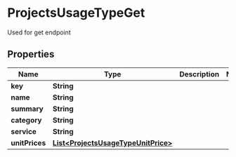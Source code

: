 

# ProjectsUsageTypeGet

Used for get endpoint

## Properties

| Name | Type | Description | Notes |
|------------ | ------------- | ------------- | -------------|
|**key** | **String** |  |  |
|**name** | **String** |  |  |
|**summary** | **String** |  |  |
|**category** | **String** |  |  |
|**service** | **String** |  |  |
|**unitPrices** | [**List&lt;ProjectsUsageTypeUnitPrice&gt;**](ProjectsUsageTypeUnitPrice.md) |  |  |



